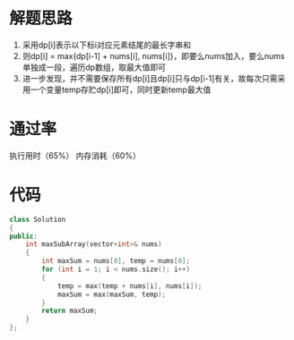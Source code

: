 # 解题思路
1. 采用dp[i]表示以下标i对应元素结尾的最长字串和
2. 则dp[i] = max{dp[i-1] + nums[i], nums[i]}，即要么nums加入，要么nums单独成一段，遍历dp数组，取最大值即可
3. 进一步发现，并不需要保存所有dp[i]且dp[i]只与dp[i-1]有关，故每次只需采用一个变量temp存贮dp[i]即可，同时更新temp最大值

# 通过率
执行用时（65%） 内存消耗（60%）

# 代码

```cpp
class Solution 
{
public:
    int maxSubArray(vector<int>& nums) 
    {
        int maxSum = nums[0], temp = nums[0];
        for (int i = 1; i < nums.size(); i++)
        {
            temp = max(temp + nums[i], nums[i]);
            maxSum = max(maxSum, temp);
        }
        return maxSum;
    }
};
```